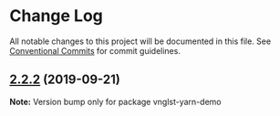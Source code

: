 # Change Log

All notable changes to this project will be documented in this file.
See [Conventional Commits](https://conventionalcommits.org) for commit guidelines.

## [2.2.2](https://github.com/vnglst/learning-yarn-workspaces/compare/vnglst-yarn-demo@2.2.1...vnglst-yarn-demo@2.2.2) (2019-09-21)

**Note:** Version bump only for package vnglst-yarn-demo
